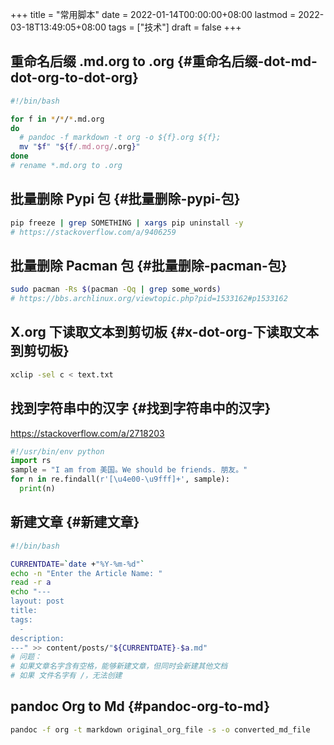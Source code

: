 +++
title = "常用脚本"
date = 2022-01-14T00:00:00+08:00
lastmod = 2022-03-18T13:49:05+08:00
tags = ["技术"]
draft = false
+++

## 重命名后缀 .md.org to .org {#重命名后缀-dot-md-dot-org-to-dot-org}

```sh
#!/bin/bash

for f in */*/*.md.org
do
  # pandoc -f markdown -t org -o ${f}.org ${f};
  mv "$f" "${f/.md.org/.org}"
done
# rename *.md.org to .org
```

## 批量删除 Pypi 包 {#批量删除-pypi-包}

```sh
pip freeze | grep SOMETHING | xargs pip uninstall -y
# https://stackoverflow.com/a/9406259
```

## 批量删除 Pacman 包 {#批量删除-pacman-包}

```sh
sudo pacman -Rs $(pacman -Qq | grep some_words)
# https://bbs.archlinux.org/viewtopic.php?pid=1533162#p1533162
```

## X.org 下读取文本到剪切板 {#x-dot-org-下读取文本到剪切板}

```sh
xclip -sel c < text.txt
```

## 找到字符串中的汉字 {#找到字符串中的汉字}

<https://stackoverflow.com/a/2718203>

```py
#!/usr/bin/env python
import rs
sample = "I am from 美国。We should be friends. 朋友。"
for n in re.findall(r'[\u4e00-\u9fff]+', sample):
  print(n)
```

## 新建文章 {#新建文章}

```sh
#!/bin/bash

CURRENTDATE=`date +"%Y-%m-%d"`
echo -n "Enter the Article Name: "
read -r a
echo "---
layout: post
title:
tags:
  -
description:
---" >> content/posts/"${CURRENTDATE}-$a.md"
# 问题：
# 如果文章名字含有空格，能够新建文章，但同时会新建其他文档
# 如果 文件名字有 /，无法创建
```

## pandoc Org to Md {#pandoc-org-to-md}

```sh
pandoc -f org -t markdown original_org_file -s -o converted_md_file
```
